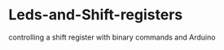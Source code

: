 Leds-and-Shift-registers
========================

controlling a shift register with binary commands and Arduino
